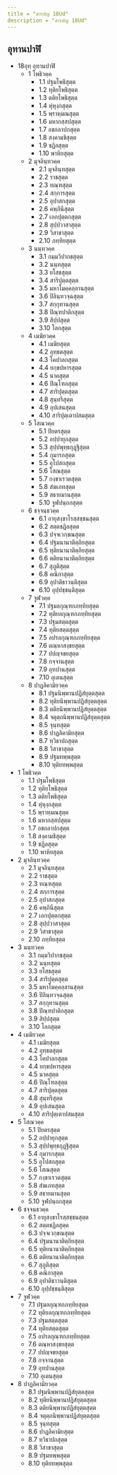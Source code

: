 ```yaml
---
title = "สารบัญ 18Ud"
description = "สารบัญ 18Ud"
---
```


## อุทานปาฬิ

- 18อุทฺ อุทานปาฬิ
  - 1 โพธิวคฺค
    - 1.1 ปฐมโพธิสุตฺต
    - 1.2 ทุติยโพธิสุตฺต
    - 1.3 ตติยโพธิสุตฺต
    - 1.4 หุํหุงฺกสุตฺต
    - 1.5 พฺราหฺมณสุตฺต
    - 1.6 มหากสฺสปสุตฺต
    - 1.7 อชกลาปกสุตฺต
    - 1.8 สงฺคามชิสุตฺต
    - 1.9 ชฏิลสุตฺต
    - 1.10 พาหิยสุตฺต
  - 2 มุจลินฺทวคฺค
    - 2.1 มุจลินฺทสุตฺต
    - 2.2 ราชสุตฺต
    - 2.3 ทณฺฑสุตฺต
    - 2.4 สกฺการสุตฺต
    - 2.5 อุปาสกสุตฺต
    - 2.6 คพฺภินีสุตฺต
    - 2.7 เอกปุตฺตกสุตฺต
    - 2.8 สุปฺปวาสาสุตฺต
    - 2.9 วิสาขาสุตฺต
    - 2.10 ภทฺทิยสุตฺต
  - 3 นนฺทวคฺค
    - 3.1 กมฺมวิปากชสุตฺต
    - 3.2 นนฺทสุตฺต
    - 3.3 ยโสชสุตฺต
    - 3.4 สาริปุตฺตสุตฺต
    - 3.5 มหาโมคฺคลฺลานสุตฺต
    - 3.6 ปิลินฺทวจฺฉสุตฺต
    - 3.7 สกฺกุทานสุตฺต
    - 3.8 ปิณฺฑปาติกสุตฺต
    - 3.9 สิปฺปสุตฺต
    - 3.10 โลกสุตฺต
  - 4 เมฆิยวคฺค
    - 4.1 เมฆิยสุตฺต
    - 4.2 อุทฺธตสุตฺต
    - 4.3 โคปาลกสุตฺต
    - 4.4 ยกฺขปหารสุตฺต
    - 4.5 นาคสุตฺต
    - 4.6 ปิณฺโฑลสุตฺต
    - 4.7 สาริปุตฺตสุตฺต
    - 4.8 สุนฺทรีสุตฺต
    - 4.9 อุปเสนสุตฺต
    - 4.10 สาริปุตฺเตาปสมสุตฺต
  - 5 โสณวคฺค
    - 5.1 ปิยตรสุตฺต
    - 5.2 อปฺปายุกสุตฺต
    - 5.3 สุปฺปพุทฺธกุฏฺฐิสุตฺต
    - 5.4 กุมารกสุตฺต
    - 5.5 อุโปสถสุตฺต
    - 5.6 โสณสุตฺต
    - 5.7 กงฺขาเรวตสุตฺต
    - 5.8 สํฆเภทสุตฺต
    - 5.9 สธายมานสุตฺต
    - 5.10 จูฬปนฺถกสุตฺต
  - 6 ชจฺจนฺธวคฺค
    - 6.1 อายุสงฺขาโรสฺสชฺชนสุตฺต
    - 6.2 สตฺตชฏิลสุตฺต
    - 6.3 ปจฺจเวกฺขณสุตฺต
    - 6.4 ปฐมนานาติตฺถิยสุตฺต
    - 6.5 ทุติยนานาติตฺถิยสุตฺต
    - 6.6 ตติยนานาติตฺถิยสุตฺต
    - 6.7 สุภูติสุตฺต
    - 6.8 คณิกาสุตฺต
    - 6.9 อุปาติธาวนฺติสุตฺต
    - 6.10 อุปฺปชฺชนฺติสุตฺต
  - 7 จูฬวคฺค
    - 7.1 ปฐมลกุณฺฑกภทฺทิยสุตฺต
    - 7.2 ทุติยลกุณฺฑกภทฺทิยสุตฺต
    - 7.3 ปฐมสตฺตสุตฺต
    - 7.4 ทุติยสตฺตสุตฺต
    - 7.5 อปรลกุณฺฑกภทฺทิยสุตฺต
    - 7.6 ตณฺหาสงฺขยสุตฺต
    - 7.7 ปปญฺจขยสุตฺต
    - 7.8 กจฺจานสุตฺต
    - 7.9 อุทปานสุตฺต
    - 7.10 อุเตนสุตฺต
  - 8 ปาฏลิคามิยวคฺค
    - 8.1 ปฐมนิพฺพานปฏิสํยุตฺตสุตฺต
    - 8.2 ทุติยนิพฺพานปฏิสํยุตฺตสุตฺต
    - 8.3 ตติยนิพฺพานปฏิสํยุตฺตสุตฺต
    - 8.4 จตุตฺถนิพฺพานปฏิสํยุตฺตสุตฺต
    - 8.5 จุนฺทสุตฺต
    - 8.6 ปาฏลิคามิยสุตฺต
    - 8.7 ทฺวิธาปถสุตฺต
    - 8.8 วิสาขาสุตฺต
    - 8.9 ปฐมทพฺพสุตฺต
    - 8.10 ทุติยทพฺพสุตฺต
- 1 โพธิวคฺค
  - 1.1 ปฐมโพธิสุตฺต
  - 1.2 ทุติยโพธิสุตฺต
  - 1.3 ตติยโพธิสุตฺต
  - 1.4 หุํหุงฺกสุตฺต
  - 1.5 พฺราหฺมณสุตฺต
  - 1.6 มหากสฺสปสุตฺต
  - 1.7 อชกลาปกสุตฺต
  - 1.8 สงฺคามชิสุตฺต
  - 1.9 ชฏิลสุตฺต
  - 1.10 พาหิยสุตฺต
- 2 มุจลินฺทวคฺค
  - 2.1 มุจลินฺทสุตฺต
  - 2.2 ราชสุตฺต
  - 2.3 ทณฺฑสุตฺต
  - 2.4 สกฺการสุตฺต
  - 2.5 อุปาสกสุตฺต
  - 2.6 คพฺภินีสุตฺต
  - 2.7 เอกปุตฺตกสุตฺต
  - 2.8 สุปฺปวาสาสุตฺต
  - 2.9 วิสาขาสุตฺต
  - 2.10 ภทฺทิยสุตฺต
- 3 นนฺทวคฺค
  - 3.1 กมฺมวิปากชสุตฺต
  - 3.2 นนฺทสุตฺต
  - 3.3 ยโสชสุตฺต
  - 3.4 สาริปุตฺตสุตฺต
  - 3.5 มหาโมคฺคลฺลานสุตฺต
  - 3.6 ปิลินฺทวจฺฉสุตฺต
  - 3.7 สกฺกุทานสุตฺต
  - 3.8 ปิณฺฑปาติกสุตฺต
  - 3.9 สิปฺปสุตฺต
  - 3.10 โลกสุตฺต
- 4 เมฆิยวคฺค
  - 4.1 เมฆิยสุตฺต
  - 4.2 อุทฺธตสุตฺต
  - 4.3 โคปาลกสุตฺต
  - 4.4 ยกฺขปหารสุตฺต
  - 4.5 นาคสุตฺต
  - 4.6 ปิณฺโฑลสุตฺต
  - 4.7 สาริปุตฺตสุตฺต
  - 4.8 สุนฺทรีสุตฺต
  - 4.9 อุปเสนสุตฺต
  - 4.10 สาริปุตฺเตาปสมสุตฺต
- 5 โสณวคฺค
  - 5.1 ปิยตรสุตฺต
  - 5.2 อปฺปายุกสุตฺต
  - 5.3 สุปฺปพุทฺธกุฏฺฐิสุตฺต
  - 5.4 กุมารกสุตฺต
  - 5.5 อุโปสถสุตฺต
  - 5.6 โสณสุตฺต
  - 5.7 กงฺขาเรวตสุตฺต
  - 5.8 สํฆเภทสุตฺต
  - 5.9 สธายมานสุตฺต
  - 5.10 จูฬปนฺถกสุตฺต
- 6 ชจฺจนฺธวคฺค
  - 6.1 อายุสงฺขาโรสฺสชฺชนสุตฺต
  - 6.2 สตฺตชฏิลสุตฺต
  - 6.3 ปจฺจเวกฺขณสุตฺต
  - 6.4 ปฐมนานาติตฺถิยสุตฺต
  - 6.5 ทุติยนานาติตฺถิยสุตฺต
  - 6.6 ตติยนานาติตฺถิยสุตฺต
  - 6.7 สุภูติสุตฺต
  - 6.8 คณิกาสุตฺต
  - 6.9 อุปาติธาวนฺติสุตฺต
  - 6.10 อุปฺปชฺชนฺติสุตฺต
- 7 จูฬวคฺค
  - 7.1 ปฐมลกุณฺฑกภทฺทิยสุตฺต
  - 7.2 ทุติยลกุณฺฑกภทฺทิยสุตฺต
  - 7.3 ปฐมสตฺตสุตฺต
  - 7.4 ทุติยสตฺตสุตฺต
  - 7.5 อปรลกุณฺฑกภทฺทิยสุตฺต
  - 7.6 ตณฺหาสงฺขยสุตฺต
  - 7.7 ปปญฺจขยสุตฺต
  - 7.8 กจฺจานสุตฺต
  - 7.9 อุทปานสุตฺต
  - 7.10 อุเตนสุตฺต
- 8 ปาฏลิคามิยวคฺค
  - 8.1 ปฐมนิพฺพานปฏิสํยุตฺตสุตฺต
  - 8.2 ทุติยนิพฺพานปฏิสํยุตฺตสุตฺต
  - 8.3 ตติยนิพฺพานปฏิสํยุตฺตสุตฺต
  - 8.4 จตุตฺถนิพฺพานปฏิสํยุตฺตสุตฺต
  - 8.5 จุนฺทสุตฺต
  - 8.6 ปาฏลิคามิยสุตฺต
  - 8.7 ทฺวิธาปถสุตฺต
  - 8.8 วิสาขาสุตฺต
  - 8.9 ปฐมทพฺพสุตฺต
  - 8.10 ทุติยทพฺพสุตฺต